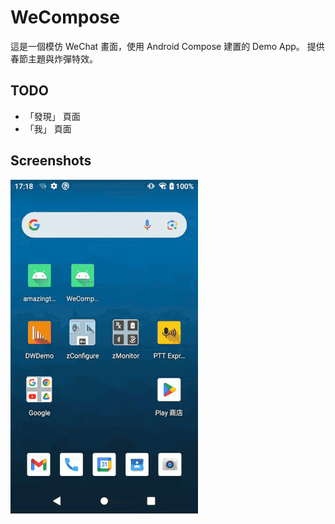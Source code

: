 
# WeCompose  
  
這是一個模仿 WeChat 畫面，使用 Android Compose 建置的 Demo App。
提供春節主題與炸彈特效。

## TODO
  
 
- 「發現」 頁面
- 「我」 頁面

## Screenshots  
  
  
![image](https://github.com/azrael8576/WeCompose/blob/main/wecompose_demo.gif)
